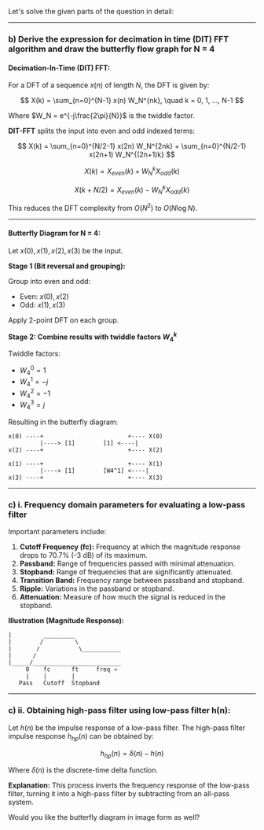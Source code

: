 Let's solve the given parts of the question in detail:

---

### **b) Derive the expression for decimation in time (DIT) FFT algorithm and draw the butterfly flow graph for N = 4**

#### **Decimation-In-Time (DIT) FFT:**

For a DFT of a sequence $x(n)$ of length $N$, the DFT is given by:

$$
X(k) = \sum_{n=0}^{N-1} x(n) W_N^{nk}, \quad k = 0, 1, ..., N-1
$$

Where $W_N = e^{-j\frac{2\pi}{N}}$ is the twiddle factor.

**DIT-FFT** splits the input into even and odd indexed terms:

$$
X(k) = \sum_{n=0}^{N/2-1} x(2n) W_N^{2nk} + \sum_{n=0}^{N/2-1} x(2n+1) W_N^{(2n+1)k}
$$

$$
X(k) = X_{even}(k) + W_N^k X_{odd}(k)
$$

$$
X(k + N/2) = X_{even}(k) - W_N^k X_{odd}(k)
$$

This reduces the DFT complexity from $O(N^2)$ to $O(N \log N)$.

---

#### **Butterfly Diagram for N = 4:**

Let $x(0), x(1), x(2), x(3)$ be the input.

**Stage 1 (Bit reversal and grouping):**

Group into even and odd:

* Even: $x(0), x(2)$
* Odd: $x(1), x(3)$

Apply 2-point DFT on each group.

**Stage 2: Combine results with twiddle factors $W_4^k$**

Twiddle factors:

* $W_4^0 = 1$
* $W_4^1 = -j$
* $W_4^2 = -1$
* $W_4^3 = j$

Resulting in the butterfly diagram:

```
x(0) ----+                        +---- X(0)
         |----> [1]        [1] <----|
x(2) ----+                        +---- X(2)

x(1) ----+                        +---- X(1)
         |----> [1]        [W4^1] <----|
x(3) ----+                        +---- X(3)
```

---

### **c) i. Frequency domain parameters for evaluating a low-pass filter**

Important parameters include:

1. **Cutoff Frequency (fc):** Frequency at which the magnitude response drops to 70.7% (-3 dB) of its maximum.
2. **Passband:** Range of frequencies passed with minimal attenuation.
3. **Stopband:** Range of frequencies that are significantly attenuated.
4. **Transition Band:** Frequency range between passband and stopband.
5. **Ripple:** Variations in the passband or stopband.
6. **Attenuation:** Measure of how much the signal is reduced in the stopband.

**Illustration (Magnitude Response):**

```
|         _________
|        /         \
|       /           \___________
|      /
|_____/_________________________
     0    fc      ft     freq →
     |    |       |
   Pass   Cutoff  Stopband
```

---

### **c) ii. Obtaining high-pass filter using low-pass filter h(n):**

Let $h(n)$ be the impulse response of a low-pass filter. The high-pass filter impulse response $h_{hp}(n)$ can be obtained by:

$$
h_{hp}(n) = \delta(n) - h(n)
$$

Where $\delta(n)$ is the discrete-time delta function.

**Explanation:** This process inverts the frequency response of the low-pass filter, turning it into a high-pass filter by subtracting from an all-pass system.

Would you like the butterfly diagram in image form as well?
